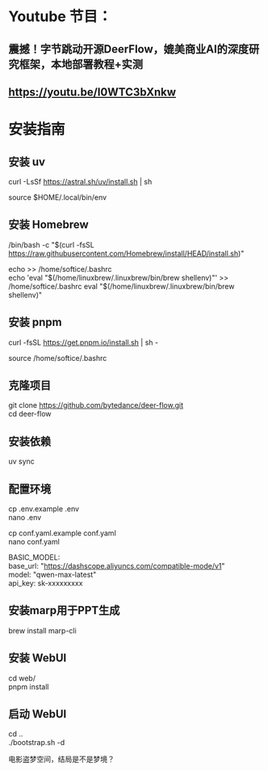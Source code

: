 # Youtube 节目：
## 震撼！字节跳动开源DeerFlow，媲美商业AI的深度研究框架，本地部署教程+实测
## https://youtu.be/l0WTC3bXnkw

# 安装指南
## 安装 uv
curl -LsSf https://astral.sh/uv/install.sh | sh  

source $HOME/.local/bin/env  

## 安装 Homebrew
/bin/bash -c "$(curl -fsSL https://raw.githubusercontent.com/Homebrew/install/HEAD/install.sh)"  

echo >> /home/softice/.bashrc  
echo 'eval "$(/home/linuxbrew/.linuxbrew/bin/brew shellenv)"' >> /home/softice/.bashrc  
eval "$(/home/linuxbrew/.linuxbrew/bin/brew shellenv)"  

## 安装 pnpm
curl -fsSL https://get.pnpm.io/install.sh | sh -  

source /home/softice/.bashrc  

## 克隆项目
git clone https://github.com/bytedance/deer-flow.git  
cd deer-flow  

## 安装依赖
uv sync  

## 配置环境
cp .env.example .env  
nano .env  

cp conf.yaml.example conf.yaml  
nano conf.yaml  

BASIC_MODEL:  
  base_url: "https://dashscope.aliyuncs.com/compatible-mode/v1"  
  model: "qwen-max-latest"  
  api_key: sk-xxxxxxxxx  

## 安装marp用于PPT生成
brew install marp-cli  


## 安装 WebUI
cd web/  
pnpm install  

## 启动 WebUI
cd ..  
./bootstrap.sh -d  

电影盗梦空间，结局是不是梦境？  
  












 
















